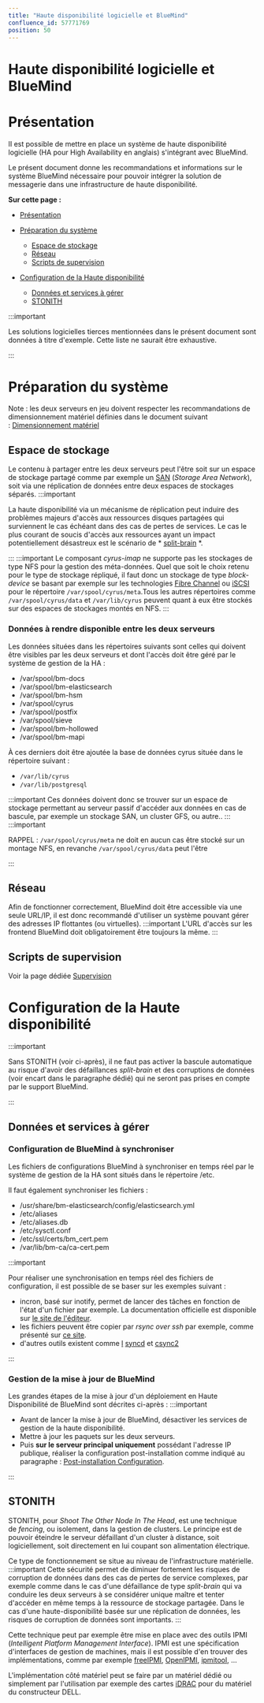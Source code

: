 ```yaml
---
title: "Haute disponibilité logicielle et BlueMind"
confluence_id: 57771769
position: 50
---
```

# Haute disponibilité logicielle et BlueMind


# Présentation

II est possible de mettre en place un système de haute disponibilité logicielle (HA pour High Availability en anglais) s'intégrant avec BlueMind.

Le présent document donne les recommandations et informations sur le système BlueMind nécessaire pour pouvoir intégrer la solution de messagerie dans une infrastructure de haute disponibilité.


**Sur cette page :**  

- [Présentation](#HautedisponibilitelogicielleetBlueMind-Présentation)
- [Préparation du système](#HautedisponibilitelogicielleetBlueMind-Préparationdusystème)

  - [Espace de stockage](#HautedisponibilitelogicielleetBlueMind-Espacedestockage)
  - [Réseau](#HautedisponibilitelogicielleetBlueMind-Réseau)
  - [Scripts de supervision](#HautedisponibilitelogicielleetBlueMind-Scriptsdesupervision)

- [Configuration de la Haute disponibilité](#HautedisponibilitelogicielleetBlueMind-ConfigurationdelaHautedisponibilité)

  - [Données et services à gérer](#HautedisponibilitelogicielleetBlueMind-Donnéesetservicesàgérer)
  - [STONITH](#HautedisponibilitelogicielleetBlueMind-STONITH)


:::important

Les solutions logicielles tierces mentionnées dans le présent document sont données à titre d'exemple. Cette liste ne saurait être exhaustive.

:::

# Préparation du système

Note : les deux serveurs en jeu doivent respecter les recommandations de dimensionnement matériel définies dans le document suivant : [Dimensionnement matériel](https://forge.bluemind.net/confluence/display/LATEST/Dimensionnement+materiel)

## Espace de stockage

Le contenu à partager entre les deux serveurs peut l'être soit sur un espace de stockage partagé comme par exemple un [SAN](http://fr.wikipedia.org/wiki/R%C3%A9seau_de_stockage_SAN) (*Storage Area Network*), soit via une réplication de données entre deux espaces de stockages séparés.
:::important

La haute disponibilité via un mécanisme de réplication peut induire des problèmes majeurs d'accès aux ressources disques partagées qui surviennent le cas échéant dans des cas de pertes de services. Le cas le plus courant de soucis d'accès aux ressources ayant un impact potentiellement désastreux est le scénario de * [split-brain](http://fr.wikipedia.org/wiki/Split-brain) *.

:::
:::important
Le composant *cyrus-imap* ne supporte pas les stockages de type NFS pour la gestion des méta-données. Quel que soit le choix retenu pour le type de stockage répliqué, il faut donc un stockage de type *block-device* se basant par exemple sur les technologies [Fibre Channel](http://fr.wikipedia.org/wiki/Fibre_Channel) ou [iSCSI](http://fr.wikipedia.org/wiki/ISCSI) pour le répertoire `/var/spool/cyrus/meta`.Tous les autres répertoires comme `/var/spool/cyrus/data` et `/var/lib/cyrus` peuvent quant à eux être stockés sur des espaces de stockages montés en NFS.
:::

### Données à rendre disponible entre les deux serveurs

Les données situées dans les répertoires suivants sont celles qui doivent être visibles par les deux serveurs et dont l'accès doit être géré par le système de gestion de la HA :

- /var/spool/bm-docs
- /var/spool/bm-elasticsearch
- /var/spool/bm-hsm
- /var/spool/cyrus
- /var/spool/postfix
- /var/spool/sieve
- /var/spool/bm-hollowed
- /var/spool/bm-mapi


À ces derniers doit être ajoutée la base de données cyrus située dans le répertoire suivant :

- `/var/lib/cyrus`
- `/var/lib/postgresql`

:::important
Ces données doivent donc se trouver sur un espace de stockage permettant au serveur passif d'accéder aux données en cas de bascule, par exemple un stockage SAN, un cluster GFS, ou autre..
:::
:::important

RAPPEL : `/var/spool/cyrus/meta` ne doit en aucun cas être stocké sur un montage NFS, en revanche `/var/spool/cyrus/data` peut l'être

:::

## Réseau

Afin de fonctionner correctement, BlueMind doit être accessible via une seule URL/IP, il est donc recommandé d'utiliser un système pouvant gérer des adresses IP flottantes (ou virtuelles).
:::important
L'URL d'accès sur les frontend BlueMind doit obligatoirement être toujours la même.
:::

## Scripts de supervision

Voir la page dédiée [Supervision](/Guide_de_l_administrateur/Supervision/)

# Configuration de la Haute disponibilité
:::important

Sans STONITH (voir ci-après), il ne faut pas activer la bascule automatique au risque d'avoir des défaillances *split-brain* et des corruptions de données  (voir encart dans le paragraphe dédié)     qui ne seront pas prises en compte par le support BlueMind.

:::

## Données et services à gérer

### Configuration de BlueMind à synchroniser

Les fichiers de configurations BlueMind à synchroniser en temps réel par le système de gestion de la HA sont situés dans le répertoire /etc.

Il faut également synchroniser les fichiers :

- /usr/share/bm-elasticsearch/config/elasticsearch.yml
- /etc/aliases
- /etc/aliases.db
- /etc/sysctl.conf
- /etc/ssl/certs/bm_cert.pem
- /var/lib/bm-ca/ca-cert.pem

:::important

Pour réaliser une synchronisation en temps réel des fichiers de configuration, il est possible de se baser sur les exemples suivant :

- incron, basé sur inotify, permet de lancer des tâches en fonction de l'état d'un fichier par exemple. La documentation officielle est disponible sur [le site de l'éditeur](http://inotify.aiken.cz/).
- les fichiers peuvent être copier par *rsync over ssh* par exemple, comme présenté sur [ce site](http://troy.jdmz.net/rsync/index.html).
- d'autres outils existent comme [l](https://github.com/axkibe/lsyncd) [syncd](https://github.com/axkibe/lsyncd) et [csync2](http://oss.linbit.com/csync2/)


:::

### Gestion de la mise à jour de BlueMind

Les grandes étapes de la mise à jour d'un déploiement en Haute Disponibilité de BlueMind sont décrites ci-après :
:::important

- Avant de lancer la mise à jour de BlueMind, désactiver les services de gestion de la haute disponibilité.
- Mettre à jour les paquets sur les deux serveurs.
- Puis **sur le serveur principal uniquement** possédant l'adresse IP publique, réaliser la configuration post-installation comme indiqué au paragraphe : [Post-installation Configuration](https://forge.bluemind.net/confluence/display/LATEST/Configuration+post-installation).


:::

## STONITH

STONITH, pour *Shoot The Other Node In The Head*, est une technique de *fencing*, ou isolement, dans la gestion de clusters. Le principe est de pouvoir éteindre le serveur défaillant d'un cluster à distance, soit logiciellement, soit directement en lui coupant son alimentation électrique.

Ce type de fonctionnement se situe au niveau de l'infrastructure matérielle.
:::important
Cette sécurité permet de diminuer fortement les risques de corruption de données dans des cas de pertes de service complexes, par exemple comme dans le cas d'une défaillance de type *split-brain* qui va conduire les deux serveurs à se considérer unique maître et tenter d'accéder en même temps à la ressource de stockage partagée. Dans le cas d'une haute-disponibilité basée sur une réplication de données, les risques de corruption de données sont importants.
:::

Cette technique peut par exemple être mise en place avec des outils IPMI (*Intelligent Platform Management Interface*). IPMI est une spécification d'interfaces de gestion de machines, mais il est possible d'en trouver des implémentations, comme par exemple [freeIPMI](http://www.gnu.org/software/freeipmi/), [OpenIPMI](http://openipmi.sourceforge.net/), [ipmitool](http://ipmitool.sourceforge.net/), ...

L'implémentation côté matériel peut se faire par un matériel dédié ou simplement par l'utilisation par exemple des cartes [iDRAC](http://en.wikipedia.org/wiki/Dell_DRAC) pour du matériel du constructeur DELL.


